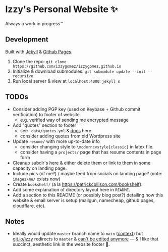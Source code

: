 # Izzy's Personal Website ✨

Always a work in progress™️

## Development

Built with [Jekyll](https://jekyllrb.com/) & [Github Pages](https://pages.github.com/).

1. Clone the repo: `git clone https://github.com/izzygomez/izzygomez.github.io`
1. Initialize & download submodules: `git submodule update --init --recursive`
1. Run local server & view at `localhost:4000`: `jekyll s`

## TODOs
* Consider adding PGP key (used on Keybase + Github commit verification) to footer of website.
  * e.g. verified way of sending me encrypted message
* Add "quotes" section to footer
  * see `_data/quotes.yml` & [docs](https://jekyllrb.com/docs/datafiles/) here
  * consider adding quotes from old Wordpress site
* Update `resume/` with more up-to-date info
  * consider changing style to `\moderncvstyle{classic}` in latex file.
  * consider having a `projects/` page that has resume contents in page form
* Cleanup subdir's here & either delete them or link to them in some capacity on landing page.
* Include pics (of me?) / maybe feed from socials on landing page? (note: `images/me/` exists now)
* Create `bookshelf/` (a la https://patrickcollison.com/bookshelf).
* Add some explanation of directory layout here in `README`.
* Add a section to this README (or possibly blog post?) detailing how this website & email server is setup (mailgun, namecheap, github pages, cloudflare, etc).

## Notes
* Ideally would update `master` branch name to `main` ([context](https://github.blog/changelog/2020-10-01-the-default-branch-for-newly-created-repositories-is-now-main/)) but [git.io/izzy](https://git.io/izzy) redirects to `master` & [can't be edited anymore](https://github.blog/changelog/2022-04-25-git-io-deprecation/) — & I like that succinct, aesthetic link in the website footer 🫠.

